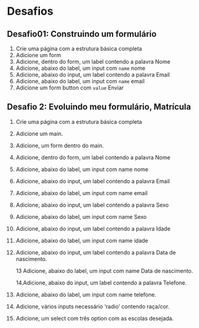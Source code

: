 # Desafios

## Desafio01: Construindo um formulário

1. Crie uma página com a estrutura básica completa
2. Adicione um form
3. Adicione, dentro do form, um label contendo a palavra Nome
4. Adicione, abaixo do label, um input com `name` nome
5. Adicione, abaixo do input, um label contendo a palavra Email
6. Adicione, abaixo do label, um input com `name` email
7. Adicione um form button com `value` Enviar

## Desafio 2: Evoluindo meu formulário, Matrícula

1. Crie uma página com a estrutura básica completa
2. Adicione um main.
3. Adicione, um form dentro do main.
4. Adicione, dentro do form, um label contendo a palavra Nome
5. Adicione, abaixo do label, um input com name nome
6. Adicione, abaixo do input, um label contendo a palavra Email
7. Adicione, abaixo do label, um input com name email
8. Adicione, abaixo do input, um label contendo a palavra Sexo
9. Adicione, abaixo do label, um input com name Sexo
10. Adicione, abaixo do input, um label contendo a palavra Idade
11. Adicione, abaixo do label, um input com name idade
12. Adicione, abaixo do input, um label contendo a palavra Data de nascimento.

    13 Adicione, abaixo do label, um input com name  Data de nascimento.

    14.Adicione, abaixo do input, um label contendo a palavra Telefone.

13. Adicione, abaixo do label, um input com name telefone.
14. Adicione, vários inputs necessário ‘radio’ contendo raça/cor. 
15. Adicione, um select com três option com as escolas desejada.

